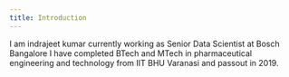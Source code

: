 ```yaml
---
title: Introduction
---
```

I am indrajeet kumar currently working as Senior Data Scientist at Bosch Bangalore
I have completed BTech and MTech in pharmaceutical engineering and technology from IIT BHU Varanasi and passout in 2019.

